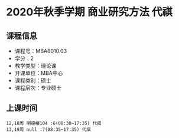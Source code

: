 # 2020年秋季学期 商业研究方法 代祺






## 课程信息

- 课程号：MBA8010.03
- 学分：2
- 教学类型：理论课
- 开课单位：MBA中心
- 课程类别：硕士
- 课程层次：专业硕士

## 上课时间

```
12,18周 明德楼104 :6(08:30~17:35) 代祺
13,19周 null :7(08:35~17:35) 代祺
```

